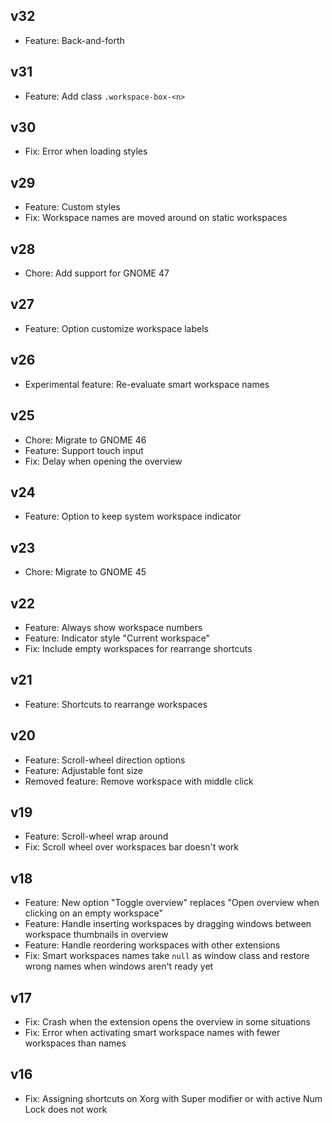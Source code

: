## v32

-   Feature: Back-and-forth

## v31

-   Feature: Add class `.workspace-box-<n>`

## v30

-   Fix: Error when loading styles

## v29

-   Feature: Custom styles
-   Fix: Workspace names are moved around on static workspaces

## v28

-   Chore: Add support for GNOME 47

## v27

-   Feature: Option customize workspace labels

## v26

-   Experimental feature: Re-evaluate smart workspace names

## v25

-   Chore: Migrate to GNOME 46
-   Feature: Support touch input
-   Fix: Delay when opening the overview

## v24

-   Feature: Option to keep system workspace indicator

## v23

-   Chore: Migrate to GNOME 45

## v22

-   Feature: Always show workspace numbers
-   Feature: Indicator style "Current workspace"
-   Fix: Include empty workspaces for rearrange shortcuts

## v21

-   Feature: Shortcuts to rearrange workspaces

## v20

-   Feature: Scroll-wheel direction options
-   Feature: Adjustable font size
-   Removed feature: Remove workspace with middle click

## v19

-   Feature: Scroll-wheel wrap around
-   Fix: Scroll wheel over workspaces bar doesn't work

## v18

-   Feature: New option "Toggle overview" replaces "Open overview when clicking on an empty workspace"
-   Feature: Handle inserting workspaces by dragging windows between workspace thumbnails in overview
-   Feature: Handle reordering workspaces with other extensions
-   Fix: Smart workspaces names take `null` as window class and restore wrong names when windows
    aren't ready yet

## v17

-   Fix: Crash when the extension opens the overview in some situations
-   Fix: Error when activating smart workspace names with fewer workspaces than names

## v16

-   Fix: Assigning shortcuts on Xorg with <kdb>Super</kdb> modifier or with active <kdb>Num Lock</kdb> does not work
